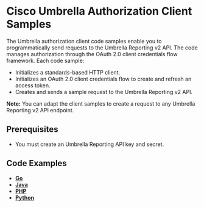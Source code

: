 # Cisco Umbrella Authorization Client Samples

The Umbrella authorization client code samples enable you to programmatically send requests to the Umbrella Reporting v2 API. The code manages authorization through the OAuth 2.0 client credentials flow framework. Each code sample:

- Initializes a standards-based HTTP client.
- Initializes an OAuth 2.0 client credentials flow to create and refresh an access token.
- Creates and sends a sample request to the Umbrella Reporting v2 API.

**Note:** You can adapt the client samples to create a request to any Umbrella Reporting v2 API endpoint.

## Prerequisites

* You must create an Umbrella Reporting API key and secret.

## Code Examples

* [**Go**](https://github.com/CiscoDevNet/cloud-security/tree/master/Umbrella/Samples/Auth/client-samples/legacy/golang/README.md)
* [**Java**](https://github.com/CiscoDevNet/cloud-security/tree/master/Umbrella/Samples/Auth/client-samples/legacy/java/README.md)
* [**PHP**](https://github.com/CiscoDevNet/cloud-security/tree/master/Umbrella/Samples/Auth/client-samples/legacy/php/README.md)
* [**Python**](https://github.com/CiscoDevNet/cloud-security/tree/master/Umbrella/Samples/Auth/client-samples/legacy/python/README.md)
